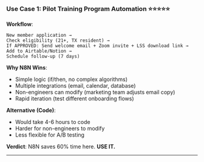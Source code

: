 ### **Use Case 1: Pilot Training Program Automation** ⭐⭐⭐⭐⭐

**Workflow**:

```
New member application →
Check eligibility (21+, TX resident) →
If APPROVED: Send welcome email + Zoom invite + LSS download link →
Add to Airtable/Notion →
Schedule follow-up (7 days)
```

**Why N8N Wins**:

- Simple logic (if/then, no complex algorithms)
- Multiple integrations (email, calendar, database)
- Non-engineers can modify (marketing team adjusts email copy)
- Rapid iteration (test different onboarding flows)

**Alternative (Code)**:

- Would take 4-6 hours to code
- Harder for non-engineers to modify
- Less flexible for A/B testing

**Verdict**: N8N saves 60% time here. **USE IT.**

---
